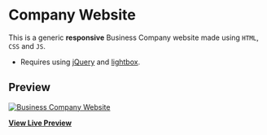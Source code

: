# Company Website

This is a generic **responsive** Business Company website made using `HTML`, `CSS` and `JS`.

- Requires using [jQuery](https://jquery.com/) and [lightbox](https://lokeshdhakar.com/projects/lightbox2/).

## Preview

[![Business Company Website](https://raw.github.com/VianaArthur/company-website/master/assets/images/preview.png
 "Business Company Website")](https://vianaarthur.github.io/company-website/)

**[View Live Preview](https://vianaarthur.github.io/company-website/)**
